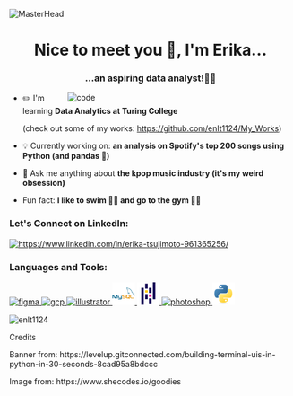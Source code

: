 ![MasterHead](https://miro.medium.com/v2/resize:fit:4800/format:webp/1*FnmZoRJ4bcD-EcQjMVW8-A.gif)

<h1 align="center">Nice to meet you 👋, I'm Erika...</h1>
<h3 align="center">...an aspiring data analyst!👩‍💻</h3>
<img align="right" alt="code" width="400" src="https://www.shecodes.io/assets/stickers/we%20can%20code%20it-6845671e9a08acc18335e6dd43cf16a4f6cfda13d0fef3d0cc5528c2214308ff.gif">

<p>
  
   
</p>

- ✏️ I'm learning **Data Analytics at Turing College**
  
  (check out some of my works: https://github.com/enlt1124/My_Works)

- 💡 Currently working on: **an analysis on Spotify's top 200 songs using Python (and pandas 🐼)**

- 🎵 Ask me anything about **the kpop music industry (it's my weird obsession)**

- Fun fact: **I like to swim 🏊‍♀️ and go to the gym 🏋️‍♀️**

<p>

  
</p>


<h3 align="left">Let's Connect on LinkedIn:</h3>
<p align="left">
<a href="https://linkedin.com/in/https://www.linkedin.com/in/erika-tsujimoto-961365256/" target="blank"><img align="center" src="https://raw.githubusercontent.com/rahuldkjain/github-profile-readme-generator/master/src/images/icons/Social/linked-in-alt.svg" alt="https://www.linkedin.com/in/erika-tsujimoto-961365256/" height="30" width="40" /></a>
</p>

<h3 align="left">Languages and Tools:</h3>
<p align="left"> <a href="https://www.figma.com/" target="_blank" rel="noreferrer"> <img src="https://www.vectorlogo.zone/logos/figma/figma-icon.svg" alt="figma" width="40" height="40"/> </a> <a href="https://cloud.google.com" target="_blank" rel="noreferrer"> <img src="https://www.vectorlogo.zone/logos/google_cloud/google_cloud-icon.svg" alt="gcp" width="40" height="40"/> </a> <a href="https://www.adobe.com/in/products/illustrator.html" target="_blank" rel="noreferrer"> <img src="https://www.vectorlogo.zone/logos/adobe_illustrator/adobe_illustrator-icon.svg" alt="illustrator" width="40" height="40"/> </a> <a href="https://www.mysql.com/" target="_blank" rel="noreferrer"> <img src="https://raw.githubusercontent.com/devicons/devicon/master/icons/mysql/mysql-original-wordmark.svg" alt="mysql" width="40" height="40"/> </a> <a href="https://pandas.pydata.org/" target="_blank" rel="noreferrer"> <img src="https://raw.githubusercontent.com/devicons/devicon/2ae2a900d2f041da66e950e4d48052658d850630/icons/pandas/pandas-original.svg" alt="pandas" width="40" height="40"/> </a> <a href="https://www.photoshop.com/en" target="_blank" rel="noreferrer"> <img src="https://upload.wikimedia.org/wikipedia/commons/thumb/a/af/Adobe_Photoshop_CC_icon.svg/1051px-Adobe_Photoshop_CC_icon.svg.png" alt="photoshop" width="40" height="40"/> </a> <a href="https://www.python.org" target="_blank" rel="noreferrer"> <img src="https://raw.githubusercontent.com/devicons/devicon/master/icons/python/python-original.svg" alt="python" width="40" height="40"/> </a> </p>


<p><img align="center" src="https://github-readme-streak-stats.herokuapp.com/?user=enlt1124&" alt="enlt1124" /></p>



<p>Credits</p>
<p>Banner from: https://levelup.gitconnected.com/building-terminal-uis-in-python-in-30-seconds-8cad95a8bdccc</p>
<p>Image from: https://www.shecodes.io/goodies</p>
